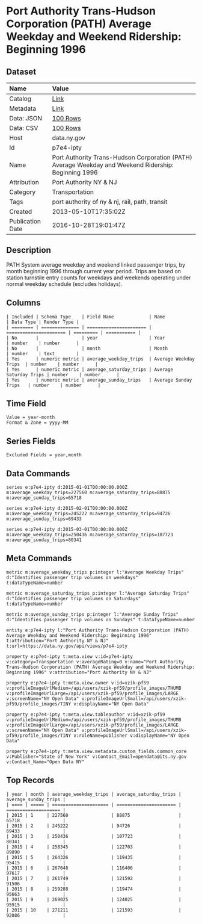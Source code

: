# Port Authority Trans-Hudson Corporation (PATH) Average Weekday and Weekend Ridership: Beginning 1996

## Dataset

| Name | Value |
| :--- | :---- |
| Catalog | [Link](https://catalog.data.gov/dataset/port-authority-trans-hudson-corporation-path-average-weekday-and-weekend-ridership-beginni) |
| Metadata | [Link](https://data.ny.gov/api/views/p7e4-ipty) |
| Data: JSON | [100 Rows](https://data.ny.gov/api/views/p7e4-ipty/rows.json?max_rows=100) |
| Data: CSV | [100 Rows](https://data.ny.gov/api/views/p7e4-ipty/rows.csv?max_rows=100) |
| Host | data.ny.gov |
| Id | p7e4-ipty |
| Name | Port Authority Trans-Hudson Corporation (PATH) Average Weekday and Weekend Ridership: Beginning 1996 |
| Attribution | Port Authority NY & NJ |
| Category | Transportation |
| Tags | port authority of ny & nj, rail, path, transit |
| Created | 2013-05-10T17:35:02Z |
| Publication Date | 2016-10-28T19:01:47Z |

## Description

PATH System average weekday and weekend linked passenger trips, by month beginning 1996 through current year period.  Trips are based on station turnstile entry counts for weekdays and weekends operating under normal weekday schedule (excludes holidays).

## Columns

```ls
| Included | Schema Type    | Field Name             | Name                   | Data Type | Render Type |
| ======== | ============== | ====================== | ====================== | ========= | =========== |
| No       |                | year                   | Year                   | number    | number      |
| No       |                | month                  | Month                  | number    | text        |
| Yes      | numeric metric | average_weekday_trips  | Average Weekday Trips  | number    | number      |
| Yes      | numeric metric | average_saturday_trips | Average Saturday Trips | number    | number      |
| Yes      | numeric metric | average_sunday_trips   | Average Sunday Trips   | number    | number      |
```

## Time Field

```ls
Value = year-month
Format & Zone = yyyy-MM
```

## Series Fields

```ls
Excluded Fields = year,month
```

## Data Commands

```ls
series e:p7e4-ipty d:2015-01-01T00:00:00.000Z m:average_weekday_trips=227560 m:average_saturday_trips=88875 m:average_sunday_trips=65718

series e:p7e4-ipty d:2015-02-01T00:00:00.000Z m:average_weekday_trips=245222 m:average_saturday_trips=94726 m:average_sunday_trips=69433

series e:p7e4-ipty d:2015-03-01T00:00:00.000Z m:average_weekday_trips=250436 m:average_saturday_trips=107723 m:average_sunday_trips=80341
```

## Meta Commands

```ls
metric m:average_weekday_trips p:integer l:"Average Weekday Trips" d:"Identifies passenger trip volumes on weekdays" t:dataTypeName=number

metric m:average_saturday_trips p:integer l:"Average Saturday Trips" d:"Identifies passenger trip volumes on Saturdays" t:dataTypeName=number

metric m:average_sunday_trips p:integer l:"Average Sunday Trips" d:"Identifies passenger trip volumes on Sundays" t:dataTypeName=number

entity e:p7e4-ipty l:"Port Authority Trans-Hudson Corporation (PATH) Average Weekday and Weekend Ridership: Beginning 1996" t:attribution="Port Authority NY & NJ" t:url=https://data.ny.gov/api/views/p7e4-ipty

property e:p7e4-ipty t:meta.view v:id=p7e4-ipty v:category=Transportation v:averageRating=0 v:name="Port Authority Trans-Hudson Corporation (PATH) Average Weekday and Weekend Ridership: Beginning 1996" v:attribution="Port Authority NY & NJ"

property e:p7e4-ipty t:meta.view.owner v:id=xzik-pf59 v:profileImageUrlMedium=/api/users/xzik-pf59/profile_images/THUMB v:profileImageUrlLarge=/api/users/xzik-pf59/profile_images/LARGE v:screenName="NY Open Data" v:profileImageUrlSmall=/api/users/xzik-pf59/profile_images/TINY v:displayName="NY Open Data"

property e:p7e4-ipty t:meta.view.tableauthor v:id=xzik-pf59 v:profileImageUrlMedium=/api/users/xzik-pf59/profile_images/THUMB v:profileImageUrlLarge=/api/users/xzik-pf59/profile_images/LARGE v:screenName="NY Open Data" v:profileImageUrlSmall=/api/users/xzik-pf59/profile_images/TINY v:roleName=publisher v:displayName="NY Open Data"

property e:p7e4-ipty t:meta.view.metadata.custom_fields.common_core v:Publisher="State of New York" v:Contact_Email=opendata@its.ny.gov v:Contact_Name="Open Data NY"
```

## Top Records

```ls
| year | month | average_weekday_trips | average_saturday_trips | average_sunday_trips | 
| ==== | ===== | ===================== | ====================== | ==================== | 
| 2015 | 1     | 227560                | 88875                  | 65718                | 
| 2015 | 2     | 245222                | 94726                  | 69433                | 
| 2015 | 3     | 250436                | 107723                 | 80341                | 
| 2015 | 4     | 258345                | 122703                 | 89890                | 
| 2015 | 5     | 264326                | 119435                 | 95415                | 
| 2015 | 6     | 267048                | 116406                 | 97617                | 
| 2015 | 7     | 261749                | 121592                 | 91506                | 
| 2015 | 8     | 259288                | 119474                 | 95663                | 
| 2015 | 9     | 269025                | 124025                 | 95915                | 
| 2015 | 10    | 271211                | 121593                 | 92086                | 
```